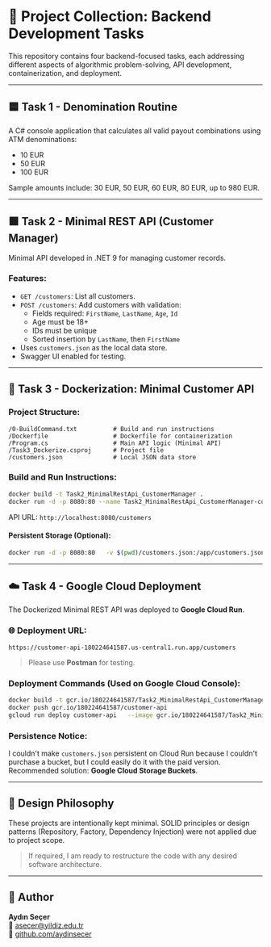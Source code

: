 # 🧩 Project Collection: Backend Development Tasks

This repository contains four backend-focused tasks, each addressing different aspects of algorithmic problem-solving, API development, containerization, and deployment.

---

## 🟦 Task 1 - Denomination Routine
A C# console application that calculates all valid payout combinations using ATM denominations:
- 10 EUR
- 50 EUR
- 100 EUR

Sample amounts include: 30 EUR, 50 EUR, 60 EUR, 80 EUR, up to 980 EUR.

---

## 🟩 Task 2 - Minimal REST API (Customer Manager)
Minimal API developed in .NET 9 for managing customer records.

### Features:
- `GET /customers`: List all customers.
- `POST /customers`: Add customers with validation:
  - Fields required: `FirstName`, `LastName`, `Age`, `Id`
  - Age must be 18+
  - IDs must be unique
  - Sorted insertion by `LastName`, then `FirstName`
- Uses `customers.json` as the local data store.
- Swagger UI enabled for testing.

---

## 🐳 Task 3 - Dockerization: Minimal Customer API

### Project Structure:
```
/0-BuildCommand.txt          # Build and run instructions
/Dockerfile                  # Dockerfile for containerization
/Program.cs                  # Main API logic (Minimal API)
/Task3_Dockerize.csproj      # Project file
/customers.json              # Local JSON data store
```

### Build and Run Instructions:
```bash
docker build -t Task2_MinimalRestApi_CustomerManager .
docker run -d -p 8080:80 --name Task2_MinimalRestApi_CustomerManager-container Task2_MinimalRestApi_CustomerManager
```

API URL: `http://localhost:8080/customers`

#### Persistent Storage (Optional):
```bash
docker run -d -p 8080:80   -v $(pwd)/customers.json:/app/customers.json   --name task3-customer-api-container task3-customer-api
```

---

## ☁️ Task 4 - Google Cloud Deployment

The Dockerized Minimal REST API was deployed to **Google Cloud Run**.

### 🌐 Deployment URL:
```
https://customer-api-180224641587.us-central1.run.app/customers
```

> Please use **Postman** for testing.

### Deployment Commands (Used on Google Cloud Console):
```bash
docker build -t gcr.io/180224641587/Task2_MinimalRestApi_CustomerManager .
docker push gcr.io/180224641587/customer-api
gcloud run deploy customer-api   --image gcr.io/180224641587/Task2_MinimalRestApi_CustomerManager   --platform managed   --region us-central1   --allow-unauthenticated
```

### Persistence Notice:
I couldn't make `customers.json` persistent on Cloud Run because I couldn't purchase a bucket, but I could easily do it with the paid version.  
Recommended solution: **Google Cloud Storage Buckets**.

---

## 🧱 Design Philosophy
These projects are intentionally kept minimal. SOLID principles or design patterns (Repository, Factory, Dependency Injection) were not applied due to project scope.  
> If required, I am ready to restructure the code with any desired software architecture.

---

## 👤 Author

**Aydın Seçer**  
📧 asecer@yildiz.edu.tr  
🔗 [github.com/aydinsecer](https://github.com/asecer79)
